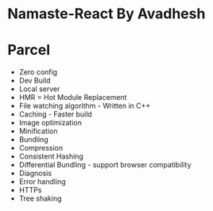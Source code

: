 # Namaste-React By Avadhesh

# Parcel
- Zero config 
- Dev Build
- Local server
- HMR = Hot Module Replacement
- File watching algorithm - Written in C++
- Caching - Faster build
- Image optimization
- Minification
- Bundling
- Compression
- Consistent Hashing
- Differential Bundling - support browser compatibility
- Diagnosis
- Error handling
- HTTPs
- Tree shaking